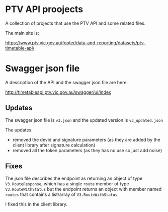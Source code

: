 # PTV API proojects 

A collection of projects that use the PTV API and some related files.

The main site is: 

https://www.ptv.vic.gov.au/footer/data-and-reporting/datasets/ptv-timetable-api/

# Swagger json file 

A description of the API and the swagger json file are here:

http://timetableapi.ptv.vic.gov.au/swagger/ui/index

## Updates 

The swagger json file is `v3.json` and the updated version is `v3_updated.json`

The updates: 
- removed the devid and signature parameters (as they are added by the client library after signature calculation)
- removed all the token parameters (as they has no use so just add noise)

## Fixes 

The json file describes the endpoint as returning an object of type `V3.RouteResponse`, which has a single `route` member of type `V3.RouteWithStatus` but the endpoint returns an object with member named `routes` that contains a list/array of `V3.RouteWithStatus`. 

I fixed this in the client library. 